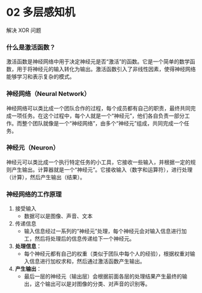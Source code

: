 # 02 多层感知机
解决 XOR 问题


### 什么是激活函数？
激活函数是神经网络中用于决定神经元是否“激活”的函数。它是一个简单的数学函数，用于将神经元的输入转化为输出。激活函数引入了非线性因素，使得神经网络能够学习和表示复杂的模式。

### 神经网络（Neural Network）
神经网络可以类比成一个团队合作的过程，每个成员都有自己的职责，最终共同完成一项任务。在这个过程中，每个人就是一个“神经元”，他们各自负责一部分工作。而整个团队就像是一个“神经网络”，由多个“神经元”组成，共同完成一个任务。

### 神经元（Neuron）
神经元可以类比成一个执行特定任务的小工具，它接收一些输入，并根据一定的规则产生输出。计算器就是一个“神经元”。它接收输入（数字和运算符），进行处理（计算），然后产生输出（结果）。

### 神经网络的工作原理
1. 接受输入
	- 数据可以是图像、声音、文本
2. 传递信息
	- 输入信息经过一系列的“神经元”处理，每个神经元会对输入信息进行加工，然后将处理后的信息传递给下一个神经元。
3. **处理信息**：
    - 每个神经元都有自己的权重（类似于团队中每个人的经验），根据权重对输入信息进行加权求和，然后通过激活函数产生输出。
4. **产生输出**：
    - 最后一层的神经元（输出层）会根据前面各层的处理结果产生最终的输出，这个输出可以是对图像的分类、对声音的识别等。